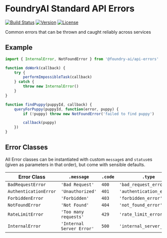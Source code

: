 # FoundryAI Standard API Errors

[![Build Status][build-status-badge]][build-status-link]
[![Version][npm-version-badge]][npm-link]
[![License][npm-license-badge]][npm-link]

Common errors that can be thrown and caught reliably across services

## Example

```javascript
import { InternalError, NotFoundError } from '@foundry-ai/api-errors'

function doWork(callback) {
    try {
        performImpossibleTask(callback)
    } catch {
        throw new InternalError()
    }
}

function findPuppy(puppyId, callback) {
    queryForPuppy(puppyId, function(error, puppy) {
        if (!puppy) throw new NotFoundError('failed to find puppy')

        callback(puppy)
    })
}
```

## Error Classes

All Error classes can be instantiated with custom `message`s and `status`es
(given as parameters in that order), but come with sensible defaults.

| Error Class | `.message` | `.code` | `.type` |
|-------------|------------|---------|---------|
| `BadRequestError` | `'Bad Request'` | `400` | `'bad_request_error'` |
| `AuthenticationError` | `'Unauthorized'` | `401` | `'authentication_error'` |
| `ForbiddenError` | `'Forbidden'` | `403` | `'forbidden_error'` |
| `NotFoundError` | `'Not Found'` | `404` | `'not_found_error'` |
| `RateLimitError` | `'Too many requests'` | `429` | `'rate_limit_error'` |
| `InternalError` | `'Internal Server Error'` | `500` | `'internal_server_error'` |

[build-status-badge]: https://img.shields.io/travis/FoundryAI/api-errors/master.svg
[build-status-link]: https://travis-ci.org/FoundryAI/api-errors
[npm-link]: https://www.npmjs.com/package/@foundry-ai/api-errors
[npm-license-badge]: https://img.shields.io/npm/l/@foundry-ai/api-errors.svg
[npm-version-badge]: https://img.shields.io/npm/v/@foundry-ai/api-errors.svg

